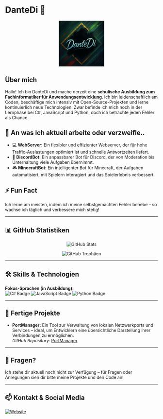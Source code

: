 # DanteDi 👋

<p align="center">
  <img src="DanteDiLogo.jpeg" alt="DanteDi Logo" width="150">
</p>

## Über mich

Hallo! Ich bin DanteDi und mache derzeit eine **schulische Ausbildung zum Fachinformatiker für Anwendungsentwicklung**. Ich bin leidenschaftlich am Coden, beschäftige mich intensiv mit Open-Source-Projekten und lerne kontinuierlich neue Technologien. Zwar befinde ich mich noch in der Lernphase bei C#, JavaScript und Python, doch ich betrachte jeden Fehler als Chance. 

## 🔭 An was ich aktuell arbeite oder verzweifle..

- 💻 **WebServer:** Ein flexibler und effizienter Webserver, der für hohe Traffic-Auslastungen optimiert ist und schnelle Antwortzeiten liefert.
- 🤖 **DiscordBot:** Ein anpassbarer Bot für Discord, der von Moderation bis Unterhaltung viele Aufgaben übernimmt.
- 🎮 **MinecraftBot:** Ein intelligenter Bot für Minecraft, der Aufgaben automatisiert, mit Spielern interagiert und das Spielerlebnis verbessert.

## ⚡ Fun Fact

Ich lerne am meisten, indem ich meine selbstgemachten Fehler behebe – so wachse ich täglich und verbessere mich stetig!

---

## 📊 GitHub Statistiken

<p align="center">
  <img src="https://github-readme-stats.vercel.app/api?username=CookieakaKrizzpy&show_icons=true&theme=dark&hide_border=true" alt="GitHub Stats">
</p>
<p align="center">
  <img src="https://github-profile-trophy.vercel.app/?username=CookieakaKrizzpy&theme=nord&no-frame=true&margin-w=5&margin-h=5" alt="GitHub Trophäen">
</p>

---

## 🛠️ Skills & Technologien

**Fokus-Sprachen (in Ausbildung):**  
![C# Badge](https://img.shields.io/badge/C%23-239120?style=for-the-badge&logo=c-sharp&logoColor=white)
![JavaScript Badge](https://img.shields.io/badge/JavaScript-F7DF1E?style=for-the-badge&logo=javascript&logoColor=black)
![Python Badge](https://img.shields.io/badge/Python-3670A0?style=for-the-badge&logo=python&logoColor=ffdd54)

---

## 📂 Fertige Projekte

- **PortManager:** Ein Tool zur Verwaltung von lokalen Netzwerkports und Services – ideal, um Entwicklern eine übersichtliche Darstellung ihrer Verbindungen zu ermöglichen.  
  *GitHub Repository:* [PortManager](https://github.com/CookieakaKrizzpy/PortManager)

---

## 💬 Fragen?

Ich stehe dir aktuell noch nicht zur Verfügung – für Fragen oder Anregungen sieh dir bitte meine Projekte und den Code an!

---

## 📫 Kontakt & Social Media

[![Website](https://img.shields.io/badge/Website-dantedi.de-355443?style=for-the-badge&logo=google-chrome&logoColor=white)](https://dantedi.de)
